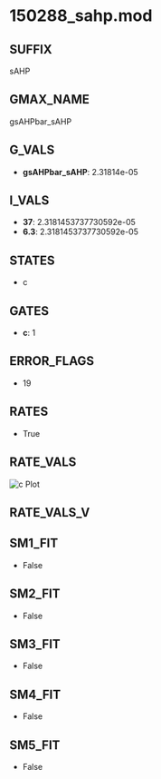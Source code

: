 # 150288_sahp.mod

## SUFFIX

sAHP

## GMAX_NAME

gsAHPbar_sAHP

## G_VALS

- **gsAHPbar_sAHP**: 2.31814e-05

## I_VALS

- **37**: 2.3181453737730592e-05
- **6.3**: 2.3181453737730592e-05

## STATES

- c

## GATES

- **c**: 1

## ERROR_FLAGS

- 19

## RATES

- True

## RATE_VALS

![c Plot](/Users/pbozelos/Dropbox/icg-Chai-Panos/supermodels/output_markdown_files/KCa/150288_sahp.mod/images/c.png)

## RATE_VALS_V

## SM1_FIT

- False

## SM2_FIT

- False

## SM3_FIT

- False

## SM4_FIT

- False

## SM5_FIT

- False

